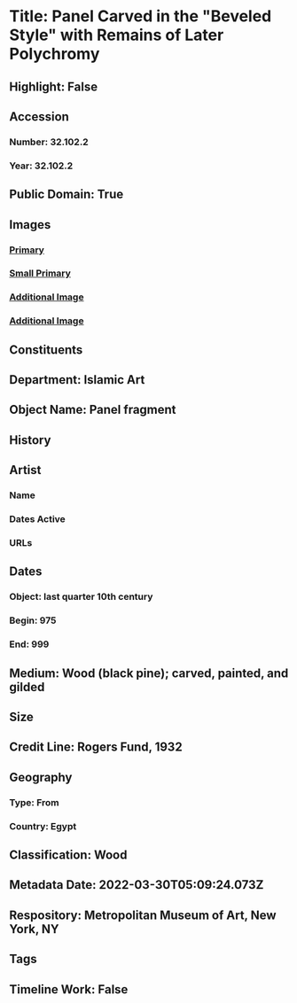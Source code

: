 # Title: Panel Carved in the "Beveled Style" with Remains of Later Polychromy
## Highlight: False
## Accession
### Number: 32.102.2
### Year: 32.102.2
## Public Domain: True
## Images
### [Primary](https://images.metmuseum.org/CRDImages/is/original/sf32-102-1a.jpg)
### [Small Primary](https://images.metmuseum.org/CRDImages/is/web-large/sf32-102-1a.jpg)
### [Additional Image](https://images.metmuseum.org/CRDImages/is/original/89619.jpg)
### [Additional Image](https://images.metmuseum.org/CRDImages/is/original/32.102.2-D.jpg)
## Constituents
## Department: Islamic Art
## Object Name: Panel fragment
## History
## Artist
### Name
### Dates Active
### URLs
## Dates
### Object: last quarter 10th century
### Begin: 975
### End: 999
## Medium: Wood (black pine); carved, painted, and gilded
## Size
## Credit Line: Rogers Fund, 1932
## Geography
### Type: From
### Country: Egypt
## Classification: Wood
## Metadata Date: 2022-03-30T05:09:24.073Z
## Respository: Metropolitan Museum of Art, New York, NY
## Tags
## Timeline Work: False